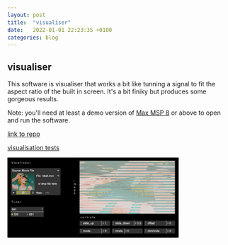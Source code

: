 ```yaml
---
layout: post
title:  "visualiser"
date:   2022-01-01 22:23:35 +0100
categories: blog
---
```


<h2>visualiser</h2>

This software is visualiser that works a bit like tunning a signal to fit the aspect ratio of the built in screen. It's a bit finiky but produces some gorgeous results.

Note: you'll need at least a demo version of <a href="https://cycling74.com/downloads">Max MSP 8</a> or above to open and run the software.

<a href="https://github.com/other-kat/visualiser">link to repo</a>

<a href="https://www.are.na/kat-macdonald/vis_tests">visualisation tests</a>

<img src="/assets/img/software/visualiser.png" height="181" width="387"/>